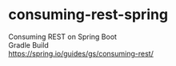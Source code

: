 # consuming-rest-spring
Consuming REST on Spring Boot
<br>
Gradle Build
<br>
https://spring.io/guides/gs/consuming-rest/

